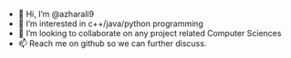 - 👋 Hi, I’m @azharali9
- 👀 I’m interested in c++/java/python programming
- 💞️ I’m looking to collaborate on any project related Computer Sciences
- 📫 Reach me on github so we can further discuss.

<!---
azharali9/azharali9 is a ✨ special ✨ repository because its `README.md` (this file) appears on your GitHub profile.
You can click the Preview link to take a look at your changes.
--->
